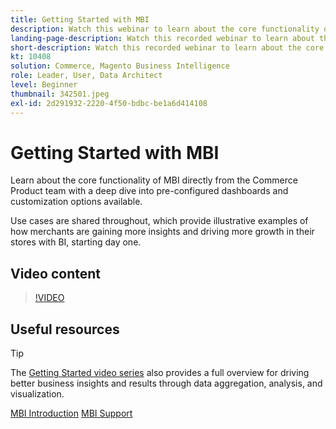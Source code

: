 ```yaml
---
title: Getting Started with MBI
description: Watch this webinar to learn about the core functionality of MBI for your Adobe Commerce or Magento Open Source store.
landing-page-description: Watch this recorded webinar to learn about the core functionality of MBI for your Adobe Commerce or Magento Open Source store.
short-description: Watch this recorded webinar to learn about the core functionality of MBI for your Adobe Commerce or Magento Open Source store.
kt: 10408
solution: Commerce, Magento Business Intelligence
role: Leader, User, Data Architect
level: Beginner
thumbnail: 342501.jpeg
exl-id: 2d291932-2220-4f50-bdbc-be1a6d414108
---
```

# Getting Started with MBI

Learn about the core functionality of MBI directly from the Commerce Product team with a deep dive into pre-configured dashboards and customization options available.

Use cases are shared throughout, which provide illustrative examples of how merchants are gaining more insights and driving more growth in their stores with BI, starting day one.

## Video content

>[!VIDEO](https://video.tv.adobe.com/v/342501?quality=12&learn=on)

## Useful resources

>[!TIP]
>
>The [Getting Started video series](https://experienceleague.adobe.com/docs/commerce-learn/tutorials/mbi/introduction/1-overview.html) also provides a full overview for driving better business insights and results through data aggregation, analysis, and visualization.

[MBI Introduction](https://experienceleague.adobe.com/docs/commerce-business-intelligence/mbi/getting-started.html)
[MBI Support](https://experienceleague.adobe.com/docs/commerce-knowledge-base/kb/troubleshooting/miscellaneous/mbi-service-policies.html)
